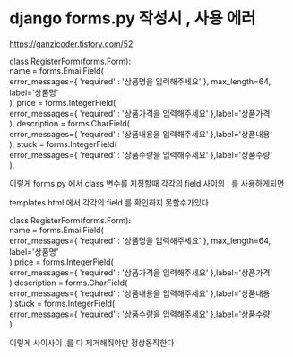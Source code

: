 # django forms.py 작성시 , 사용 에러
https://ganzicoder.tistory.com/52

class RegisterForm(forms.Form):    
    name = forms.EmailField(     
        error_messages={
            'required' : '상품명을 입력해주세요'
        },
        max_length=64, label='상품명'   
    ),
    price = forms.IntegerField(     
        error_messages={
            'required' : '상품가격을 입력해주세요'
        },label='상품가격'   
    ),
    description = forms.CharField(     
        error_messages={
            'required' : '상품내용을 입력해주세요'
        },label='상품내용'   
    ),
    stuck = forms.IntegerField(     
        error_messages={
            'required' : '상품수량을 입력해주세요'
        },label='상품수량'   
    ),
 

이렇게 forms.py 에서 class 변수를 지정할때 각각의 field 사이의 , 를 사용하게되면

 

templates.html 에서 각각의 field 를 확인하지 못할수가있다

 

class RegisterForm(forms.Form):    
    name = forms.EmailField(     
        error_messages={
            'required' : '상품명을 입력해주세요'
        },
        max_length=64, label='상품명'   
    )
    price = forms.IntegerField(     
        error_messages={
            'required' : '상품가격을 입력해주세요'
        },label='상품가격'   
    )
    description = forms.CharField(     
        error_messages={
            'required' : '상품내용을 입력해주세요'
        },label='상품내용'   
    )
    stuck = forms.IntegerField(     
        error_messages={
            'required' : '상품수량을 입력해주세요'
        },label='상품수량'   
    )
 

이렇게 사이사이 ,를 다 제거해줘야만 정상동작한다
